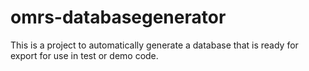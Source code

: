 omrs-databasegenerator
======================

This is a project to automatically generate a database that is ready for export for use in test or demo code.
